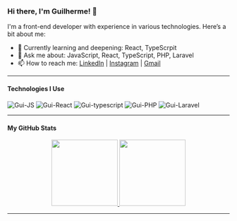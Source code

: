 ### Hi there, I'm Guilherme! 👋

I'm a front-end developer with experience in various technologies. Here’s a bit about me:

- 🌱 Currently learning and deepening: React, TypeScrpit
- 💬 Ask me about: JavaScript, React, TypeScript, PHP, Laravel
- 📫 How to reach me: [LinkedIn](https://www.linkedin.com/in/guilherme-almeida-a873b723a/) | [Instagram](https://instagram.com/guilhermin_almeida?igshid=YmMyMTA2M2Y=) | [Gmail](mailto:guiba1616@gmail.com)

---

#### Technologies I Use

<div style="display: inline_block">
  <img align="center" alt="Gui-JS" src="https://img.shields.io/badge/JavaScript-323330?style=for-the-badge&logo=javascript&logoColor=F7DF1E">
  <img align="center" alt="Gui-React" src="https://img.shields.io/badge/React-20232A?style=for-the-badge&logo=react&logoColor=61DAFB">
  <img align="center" alt="Gui-typescript" src="https://img.shields.io/badge/TypeScript-007ACC?style=for-the-badge&logo=typescript&logoColor=white">
  <img align="center" alt="Gui-PHP" src="https://img.shields.io/badge/PHP-777BB4?style=for-the-badge&logo=php&logoColor=white">
  <img align="center" alt="Gui-Laravel" src="https://img.shields.io/badge/Laravel-FF2D20?style=for-the-badge&logo=laravel&logoColor=white">
</div>

---

#### My GitHub Stats

<div align="center">
  <a href="https://github.com/GuilhermeBarbosa16">
  <img height="150em" src="https://github-readme-stats.vercel.app/api?username=GuilhermeBarbosa16&show_icons=true&theme=onedark&include_all_commits=true&count_private=true"/>
  <img height="150em" src="https://github-readme-stats.vercel.app/api/top-langs/?username=GuilhermeBarbosa16&layout=compact&langs_count=7&theme=onedark"/>
</div>

---
<!--
#### Featured Projects

- [Project 1](https://github.com/GuilhermeBarbosa16/project1) - A brief description of Project 1.
- [Project 2](https://github.com/GuilhermeBarbosa16/project2) - A brief description of Project 2.
- [Project 3](https://github.com/GuilhermeBarbosa16/project3) - A brief description of Project 3.
-->
